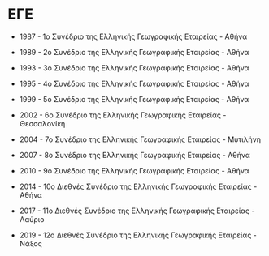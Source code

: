 # ΕΓΕ 

- 1987 -   1o Συνέδριο της Ελληνικής Γεωγραφικής Εταιρείας - Αθήνα

- 1989 -   2o Συνέδριο της Ελληνικής Γεωγραφικής Εταιρείας - Αθήνα

- 1993 -   3o Συνέδριο της Ελληνικής Γεωγραφικής Εταιρείας - Αθήνα

- 1995 -   4o Συνέδριο της Ελληνικής Γεωγραφικής Εταιρείας - Αθήνα

- 1999 -   5o Συνέδριο της Ελληνικής Γεωγραφικής Εταιρείας - Αθήνα

- 2002 -   6o Συνέδριο της Ελληνικής Γεωγραφικής Εταιρείας - Θεσσαλονίκη

- 2004 -   7o Συνέδριο της Ελληνικής Γεωγραφικής Εταιρείας - Μυτιλήνη

- 2007 -   8o Συνέδριο της Ελληνικής Γεωγραφικής Εταιρείας - Αθήνα

- 2010 -   9o Συνέδριο της Ελληνικής Γεωγραφικής Εταιρείας - Αθήνα

- 2014 - 10o Διεθνές Συνέδριο της Ελληνικής Γεωγραφικής Εταιρείας - Αθήνα

- 2017 - 11o Διεθνές Συνέδριο της Ελληνικής Γεωγραφικής Εταιρείας - Λαύριο

- 2019 - 12o Διεθνές Συνέδριο της Ελληνικής Γεωγραφικής Εταιρείας - Νάξος

